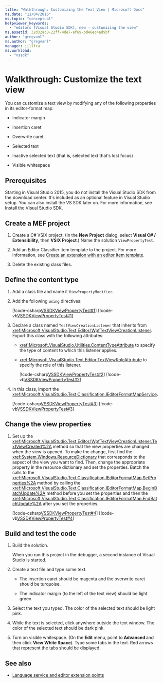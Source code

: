```yaml
---
title: "Walkthrough: Customizing the Text View | Microsoft Docs"
ms.date: "11/04/2016"
ms.topic: "conceptual"
helpviewer_keywords:
  - "editors [Visual Studio SDK], new - customizing the view"
ms.assetid: 32d32ac8-22ff-4de7-af69-bd46ec4ad9bf
author: "gregvanl"
ms.author: "gregvanl"
manager: jillfra
ms.workload:
  - "vssdk"
---
```

# Walkthrough: Customize the text view
You can customize a text view by modifying any of the following properties in its editor-format map:

- Indicator margin

- Insertion caret

- Overwrite caret

- Selected text

- Inactive selected text (that is, selected text that's lost focus)

- Visible whitespace

## Prerequisites
 Starting in Visual Studio 2015, you do not install the Visual Studio SDK from the download center. It's included as an optional feature in Visual Studio setup. You can also install the VS SDK later on. For more information, see [Install the Visual Studio SDK](../extensibility/installing-the-visual-studio-sdk.md).

## Create a MEF project

1. Create a C# VSIX project. (In the **New Project** dialog, select **Visual C# / Extensibility**, then **VSIX Project**.) Name the solution `ViewPropertyTest`.

2. Add an Editor Classifier item template to the project. For more information, see [Create an extension with an editor item template](../extensibility/creating-an-extension-with-an-editor-item-template.md).

3. Delete the existing class files.

## Define the content type

1. Add a class file and name it `ViewPropertyModifier`.

2. Add the following `using` directives:

    [!code-csharp[VSSDKViewPropertyTest#1](../extensibility/codesnippet/CSharp/walkthrough-customizing-the-text-view_1.cs)]
    [!code-vb[VSSDKViewPropertyTest#1](../extensibility/codesnippet/VisualBasic/walkthrough-customizing-the-text-view_1.vb)]

3. Declare a class named `TestViewCreationListener` that inherits from <xref:Microsoft.VisualStudio.Text.Editor.IWpfTextViewCreationListener>. Export this class with the following attributes:

   - <xref:Microsoft.VisualStudio.Utilities.ContentTypeAttribute> to specify the type of content to which this listener applies.

   - <xref:Microsoft.VisualStudio.Text.Editor.TextViewRoleAttribute> to specify the role of this listener.

     [!code-csharp[VSSDKViewPropertyTest#2](../extensibility/codesnippet/CSharp/walkthrough-customizing-the-text-view_2.cs)]
     [!code-vb[VSSDKViewPropertyTest#2](../extensibility/codesnippet/VisualBasic/walkthrough-customizing-the-text-view_2.vb)]

4. In this class, import the <xref:Microsoft.VisualStudio.Text.Classification.IEditorFormatMapService>.

    [!code-csharp[VSSDKViewPropertyTest#3](../extensibility/codesnippet/CSharp/walkthrough-customizing-the-text-view_3.cs)]
    [!code-vb[VSSDKViewPropertyTest#3](../extensibility/codesnippet/VisualBasic/walkthrough-customizing-the-text-view_3.vb)]

## Change the view properties

1. Set up the <xref:Microsoft.VisualStudio.Text.Editor.IWpfTextViewCreationListener.TextViewCreated%2A> method so that the view properties are changed when the view is opened. To make the change, first find the <xref:System.Windows.ResourceDictionary> that corresponds to the aspect of the view you want to find. Then, change the appropriate property in the resource dictionary and set the properties. Batch the calls to the <xref:Microsoft.VisualStudio.Text.Classification.IEditorFormatMap.SetProperties%2A> method by calling the <xref:Microsoft.VisualStudio.Text.Classification.IEditorFormatMap.BeginBatchUpdate%2A> method before you set the properties and then the <xref:Microsoft.VisualStudio.Text.Classification.IEditorFormatMap.EndBatchUpdate%2A> after you set the properties.

     [!code-csharp[VSSDKViewPropertyTest#4](../extensibility/codesnippet/CSharp/walkthrough-customizing-the-text-view_4.cs)]
     [!code-vb[VSSDKViewPropertyTest#4](../extensibility/codesnippet/VisualBasic/walkthrough-customizing-the-text-view_4.vb)]

## Build and test the code

1. Build the solution.

     When you run this project in the debugger, a second instance of Visual Studio is started.

2. Create a text file and type some text.

    - The insertion caret should be magenta and the overwrite caret should be turquoise.

    - The indicator margin (to the left of the text view) should be light green.

3. Select the text you typed. The color of the selected text should be light pink.

4. While the text is selected, click anywhere outside the text window. The color of the selected text should be dark pink.

5. Turn on visible whitespace. (On the **Edit** menu, point to **Advanced** and then click **View White Space**). Type some tabs in the text. Red arrows that represent the tabs should be displayed.

## See also
- [Language service and editor extension points](../extensibility/language-service-and-editor-extension-points.md)